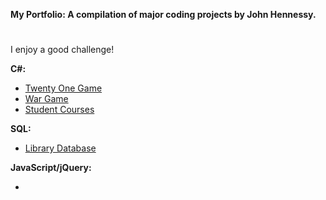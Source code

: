 <strong>My Portfolio: A compilation of major coding projects by John Hennessy.</strong>
#
I enjoy a good challenge!

<strong>C#:</strong>
<ul>
  <li><a href="https://github.com/DevJHennessy/Projects/tree/master/TwentyOneGame" target="_blank">Twenty One Game</a></li>
  <li><a href="https://github.com/DevJHennessy/CSharp_MVC_Challenges_pt2/tree/master/Challenge_13_WarCardGame" target="_blank">War Game</a></li>
  <li><a href="https://github.com/DevJHennessy/CSharp_MVC_Challenges_pt2/tree/master/Challenge_12_StudentCourses">Student Courses</a></li>
</ul>

<strong>SQL:</strong>
<ul>
  <li><a href="https://github.com/DevJHennessy/Tech-Academy-Projects/tree/master/Sql">Library Database</a></li>
</ul>

<strong>JavaScript/jQuery:</strong>
<ul>
  <li></li>
</ul>
